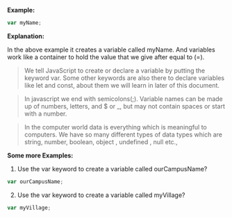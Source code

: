 **Example:**
```javascript
var myName;

```
**Explanation:**

In the above example it creates a variable called myName. And variables work like a container to hold the value that we give after equal to (=).


> We tell JavaScript to create or declare a variable by putting the keyword var. Some other keywords are also there to declare variables like let and const, about them we will learn in later of this document.


> In javascript we end with semicolons(;). Variable names can be made up of numbers, letters, and $ or _, but may not contain spaces or start with a number.

> In the computer world data is everything which is meaningful to computers. We have so many different types of data types which are string, number, boolean, object , undefined , null etc.,


**Some more Examples:**
1. Use the var keyword to create a variable called ourCampusName?
```javascript
var ourCampusName;

```
2. Use the var keyword to create a variable called myVillage?
```javascript
var myVillage; 

```